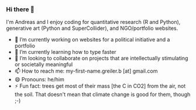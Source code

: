 ### Hi there 👋

I'm Andreas and I enjoy coding for quantitative research (R and Python), generative art (Python and SuperCollider), and NGO/portfolio websites.

- 🔭 I’m currently working on websites for a political initiative and a portfolio
- 🌱 I’m currently learning how to type faster
- 👯 I’m looking to collaborate on projects that are intellectually stimulating or societally meaningful
- 📫 How to reach me: my-first-name.greiler.b [at] gmail.com
- 😄 Pronouns: he/him
- ⚡ Fun fact: trees get most of their mass [the C in CO2] from the air, not the soil. That doesn't mean that climate change is good for them, though ;-)

